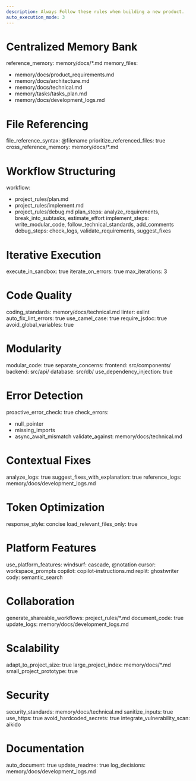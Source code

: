 ```yaml
---
description: Always Follow these rules when building a new product. 
auto_execution_mode: 3
---
```


# Centralized Memory Bank
reference_memory: memory/docs/*.md
memory_files:
  - memory/docs/product_requirements.md
  - memory/docs/architecture.md
  - memory/docs/technical.md
  - memory/tasks/tasks_plan.md
  - memory/docs/development_logs.md

# File Referencing
file_reference_syntax: @filename
prioritize_referenced_files: true
cross_reference_memory: memory/docs/*.md

# Workflow Structuring
workflow:
  - project_rules/plan.md
  - project_rules/implement.md
  - project_rules/debug.md
plan_steps: analyze_requirements, break_into_subtasks, estimate_effort
implement_steps: write_modular_code, follow_technical_standards, add_comments
debug_steps: check_logs, validate_requirements, suggest_fixes

# Iterative Execution
execute_in_sandbox: true
iterate_on_errors: true
max_iterations: 3

# Code Quality
coding_standards: memory/docs/technical.md
linter: eslint
auto_fix_lint_errors: true
use_camel_case: true
require_jsdoc: true
avoid_global_variables: true

# Modularity
modular_code: true
separate_concerns:
  frontend: src/components/
  backend: src/api/
  database: src/db/
use_dependency_injection: true

# Error Detection
proactive_error_check: true
check_errors:
  - null_pointer
  - missing_imports
  - async_await_mismatch
validate_against: memory/docs/technical.md

# Contextual Fixes
analyze_logs: true
suggest_fixes_with_explanation: true
reference_logs: memory/docs/development_logs.md

# Token Optimization
response_style: concise
load_relevant_files_only: true

# Platform Features
use_platform_features:
  windsurf: cascade, @notation
  cursor: workspace_prompts
  copilot: copilot-instructions.md
  replit: ghostwriter
  cody: semantic_search

# Collaboration
generate_shareable_workflows: project_rules/*.md
document_code: true
update_logs: memory/docs/development_logs.md

# Scalability
adapt_to_project_size: true
large_project_index: memory/docs/*.md
small_project_prototype: true

# Security
security_standards: memory/docs/technical.md
sanitize_inputs: true
use_https: true
avoid_hardcoded_secrets: true
integrate_vulnerability_scan: aikido

# Documentation
auto_document: true
update_readme: true
log_decisions: memory/docs/development_logs.md